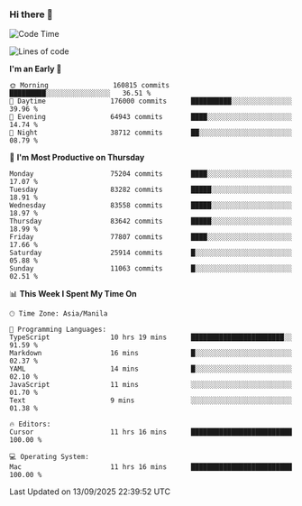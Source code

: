 ### Hi there 👋

<!--START_SECTION:waka-->
![Code Time](http://img.shields.io/badge/Code%20Time-6%2C265%20hrs%2025%20mins-blue)

![Lines of code](https://img.shields.io/badge/From%20Hello%20World%20I%27ve%20Written-147.6%20million%20lines%20of%20code-blue)

**I'm an Early 🐤** 

```text
🌞 Morning                160815 commits      █████████░░░░░░░░░░░░░░░░   36.51 % 
🌆 Daytime                176000 commits      ██████████░░░░░░░░░░░░░░░   39.96 % 
🌃 Evening                64943 commits       ████░░░░░░░░░░░░░░░░░░░░░   14.74 % 
🌙 Night                  38712 commits       ██░░░░░░░░░░░░░░░░░░░░░░░   08.79 % 
```
📅 **I'm Most Productive on Thursday** 

```text
Monday                   75204 commits       ████░░░░░░░░░░░░░░░░░░░░░   17.07 % 
Tuesday                  83282 commits       █████░░░░░░░░░░░░░░░░░░░░   18.91 % 
Wednesday                83558 commits       █████░░░░░░░░░░░░░░░░░░░░   18.97 % 
Thursday                 83642 commits       █████░░░░░░░░░░░░░░░░░░░░   18.99 % 
Friday                   77807 commits       ████░░░░░░░░░░░░░░░░░░░░░   17.66 % 
Saturday                 25914 commits       █░░░░░░░░░░░░░░░░░░░░░░░░   05.88 % 
Sunday                   11063 commits       █░░░░░░░░░░░░░░░░░░░░░░░░   02.51 % 
```


📊 **This Week I Spent My Time On** 

```text
🕑︎ Time Zone: Asia/Manila

💬 Programming Languages: 
TypeScript               10 hrs 19 mins      ███████████████████████░░   91.59 % 
Markdown                 16 mins             █░░░░░░░░░░░░░░░░░░░░░░░░   02.37 % 
YAML                     14 mins             █░░░░░░░░░░░░░░░░░░░░░░░░   02.10 % 
JavaScript               11 mins             ░░░░░░░░░░░░░░░░░░░░░░░░░   01.70 % 
Text                     9 mins              ░░░░░░░░░░░░░░░░░░░░░░░░░   01.38 % 

🔥 Editors: 
Cursor                   11 hrs 16 mins      █████████████████████████   100.00 % 

💻 Operating System: 
Mac                      11 hrs 16 mins      █████████████████████████   100.00 % 
```


 Last Updated on 13/09/2025 22:39:52 UTC
<!--END_SECTION:waka-->


<!--
**rad182/rad182** is a ✨ _special_ ✨ repository because its `README.md` (this file) appears on your GitHub profile.

Here are some ideas to get you started:

- 🔭 I’m currently working on ...
- 🌱 I’m currently learning ...
- 👯 I’m looking to collaborate on ...
- 🤔 I’m looking for help with ...
- 💬 Ask me about ...
- 📫 How to reach me: ...
- 😄 Pronouns: ...
- ⚡ Fun fact: ...
-->
